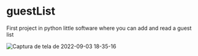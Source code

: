 # guestList
First project in python
little software where you can add and read a guest list

![Captura de tela de 2022-09-03 18-35-16](https://user-images.githubusercontent.com/62065621/188288414-811a272a-2057-4b51-9416-9bdc4e88b556.png)
